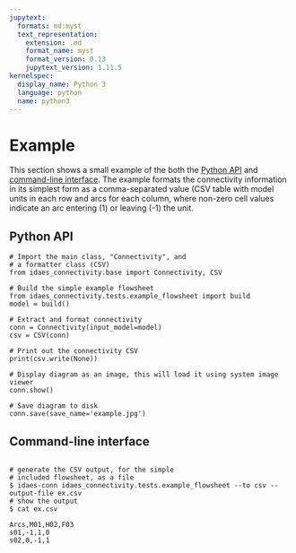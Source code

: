 ```yaml
---
jupytext:
  formats: md:myst
  text_representation:
    extension: .md
    format_name: myst
    format_version: 0.13
    jupytext_version: 1.11.5
kernelspec:
  display_name: Python 3
  language: python
  name: python3
---
```


# Example

This section shows a small example of the both the [Python API](./api.md) and [command-line interface](./cli.md).
The example formats the connectivity information in
its simplest form as a comma-separated value (CSV table with model units in each row and arcs for each column, where non-zero cell values indicate an arc entering (1) or leaving (-1) the unit. 

## Python API

```{code-cell}
# Import the main class, "Connectivity", and 
# a formatter class (CSV)
from idaes_connectivity.base import Connectivity, CSV

# Build the simple example flowsheet
from idaes_connectivity.tests.example_flowsheet import build
model = build()

# Extract and format connectivity
conn = Connectivity(input_model=model)
csv = CSV(conn)

# Print out the connectivity CSV
print(csv.write(None))

# Display diagram as an image, this will load it using system image viewer
conn.show()

# Save diagram to disk
conn.save(save_name='example.jpg')
```

## Command-line interface

```{code-block} shell

# generate the CSV output, for the simple
# included flowsheet, as a file
$ idaes-conn idaes_connectivity.tests.example_flowsheet --to csv --output-file ex.csv
# show the output
$ cat ex.csv
```
```none
Arcs,M01,H02,F03
s01,-1,1,0
s02,0,-1,1
```